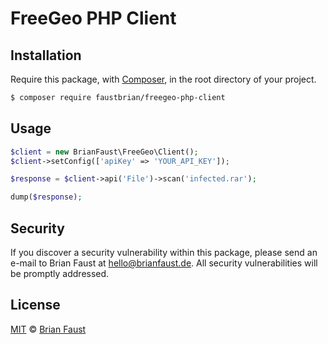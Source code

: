 # FreeGeo PHP Client

## Installation

Require this package, with [Composer](https://getcomposer.org/), in the root directory of your project.

```bash
$ composer require faustbrian/freegeo-php-client
```

## Usage

```php
$client = new BrianFaust\FreeGeo\Client();
$client->setConfig(['apiKey' => 'YOUR_API_KEY']);

$response = $client->api('File')->scan('infected.rar');

dump($response);
```

## Security

If you discover a security vulnerability within this package, please send an e-mail to Brian Faust at hello@brianfaust.de. All security vulnerabilities will be promptly addressed.

## License

[MIT](LICENSE) © [Brian Faust](https://brianfaust.de)
